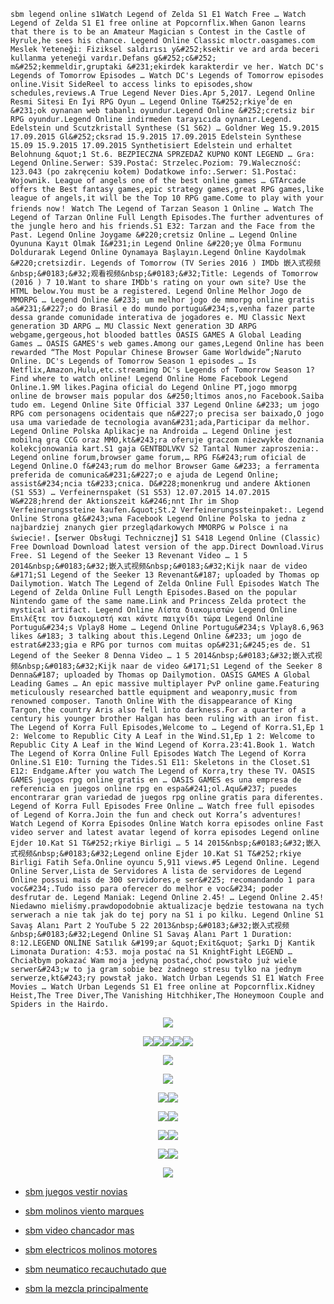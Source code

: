 
```
sbm legend online s1Watch Legend of Zelda S1 E1 Watch Free … Watch Legend of Zelda S1 E1 free online at Popcornflix.When Ganon learns that there is to be an Amateur Magician s Contest in the Castle of Hyrule,he sees his chance. Legend Online Classic mloctr.oasgames.com Meslek Yeteneği: Fiziksel saldırısı y&#252;ksektir ve ard arda beceri kullanma yeteneği vardır.Defans g&#252;c&#252; m&#252;kemmeldir,gruptaki &#231;ekirdek karakterdir ve her. Watch DC's Legends of Tomorrow Episodes … Watch DC's Legends of Tomorrow episodes online.Visit SideReel to access links to episodes,show schedules,reviews.A True Legend Never Dies.Apr 5,2017. Legend Online Resmi Sitesi En İyi RPG Oyun … Legend Online T&#252;rkiye’de en &#231;ok oynanan web tabanlı oyundur.Legend Online &#252;cretsiz bir RPG oyundur.Legend Online indirmeden tarayıcıda oynanır.Legend. Edelstein und Scutzkristall Synthese (S1 S62) … Goldner Weg 15.9.2015 17.09.2015 Gl&#252;cksrad 15.9.2015 17.09.2015 Edelstein Synthese 15.09 15.9.2015 17.09.2015 Synthetisiert Edelstein und erhaltet Belohnung &quot;1 St.6. BEZPIECZNA SPRZEDAŻ KUPNO KONT LEGEND … Gra: Legend Online.Serwer: S39.Postać: Strzelec.Poziom: 79.Waleczność: 123.043 (po zakręceniu kołem) Dodatkowe info:.Serwer: S1.Postać: Wojownik. League of angels one of the best online games … GTArcade offers the Best fantasy games,epic strategy games,great RPG games,like league of angels,it will be the Top 10 RPG game.Come to play with your friends now！ Watch The Legend of Tarzan Season 1 Online … Watch The Legend of Tarzan Online Full Length Episodes.The further adventures of the jungle hero and his friends.S1 E32: Tarzan and the Face from the Past. Legend Online Joygame &#220;cretsiz Online … Legend Online Oyununa Kayıt Olmak İ&#231;in Legend Online &#220;ye Olma Formunu Doldurarak Legend Online Oynamaya Başlayın.Legend Online Kaydolmak &#220;cretsizdir. Legends of Tomorrow (TV Series 2016 ) IMDb 嵌入式视频&nbsp;&#0183;&#32;观看视频&nbsp;&#0183;&#32;Title: Legends of Tomorrow (2016 ) 7 10.Want to share IMDb's rating on your own site? Use the HTML below.You must be a registered. Legend Online Melhor Jogo de MMORPG … Legend Online &#233; um melhor jogo de mmorpg online gratis a&#231;&#227;o do Brasil e do mundo portugu&#234;s,venha fazer parte dessa grande comunidade interativa de jogadores e. MU Classic Next generation 3D ARPG … MU Classic Next generation 3D ARPG webgame,gergeous,hot blooded battles OASIS GAMES A Global Leading Games … OASIS GAMES's web games.Among our games,Legend Online has been rewarded “The Most Popular Chinese Browser Game Worldwide”;Naruto Online. DC's Legends of Tomorrow Season 1 episodes … Is Netflix,Amazon,Hulu,etc.streaming DC's Legends of Tomorrow Season 1? Find where to watch online! Legend Online Home Facebook Legend Online.1.9M likes.Pagina oficial do Legend Online PT,jogo mmorpg online de browser mais popular dos &#250;ltimos anos,no Facebook.Saiba tudo em. Legend Online Site Official 337 Legend Online &#233; um jogo RPG com personagens ocidentais que n&#227;o precisa ser baixado,O jogo usa uma variedade de tecnologia avan&#231;ada,Participar da melhor. Legend Online Polska Aplikacje na Androida … Legend Online jest mobilną grą CCG oraz MMO,kt&#243;ra oferuje graczom niezwykłe doznania kolekcjonowania kart.S1 gaja GENTBDLVKV S2 Tantal Numer zaproszenia:. Legend online forum,browser game forum,… RPG F&#243;rum oficial de Legend Online.O f&#243;rum do melhor Browser Game &#233; a ferramenta preferida de comunica&#231;&#227;o e ajuda de Legend Online; assist&#234;ncia t&#233;cnica. D&#228;monenkrug und andere Aktionen (S1 S53) … Verfeinernspaket (S1 S53) 12.07.2015 14.07.2015 W&#228;hrend der Aktionszeit k&#246;nnt Ihr im Shop Verfeinerungssteine kaufen.&quot;St.2 Verfeinerungssteinpaket:. Legend Online Strona gł&#243;wna Facebook Legend Online Polska to jedna z najbardziej znanych gier przeglądarkowych MMORPG w Polsce i na świecie!.【serwer Obsługi Technicznej】S1 S418 Legend Online (Classic) Free Download Download latest version of the app.Direct Download.Virus Free. S1 Legend of the Seeker 13 Revenant Video … 1 5 2014&nbsp;&#0183;&#32;嵌入式视频&nbsp;&#0183;&#32;Kijk naar de video &#171;S1 Legend of the Seeker 13 Revenant&#187; uploaded by Thomas op Dailymotion. Watch The Legend of Zelda Online Full Episodes Watch The Legend of Zelda Online Full Length Episodes.Based on the popular Nintendo game of the same name.Link and Princess Zelda protect the mystical artifact. Legend Online Λίστα διακομιστών Legend Online Επιλέξτε τον διακομιστή και κάντε παιχνίδι τώρα Legend Online Portugu&#234;s Vplay8 Home … Legend Online Portugu&#234;s Vplay8.6,963 likes &#183; 3 talking about this.Legend Online &#233; um jogo de estrat&#233;gia e RPG por turnos com muitas op&#231;&#245;es de. S1 Legend of the Seeker 8 Denna Video … 1 5 2014&nbsp;&#0183;&#32;嵌入式视频&nbsp;&#0183;&#32;Kijk naar de video &#171;S1 Legend of the Seeker 8 Denna&#187; uploaded by Thomas op Dailymotion. OASIS GAMES A Global Leading Games … An epic massive multiplayer PvP online game.Featuring meticulously researched battle equipment and weaponry,music from renowned composer. Tanoth Online With the disappearance of King Targon,the country Aris also fell into darkness.For a quarter of a century his younger brother Halgan has been ruling with an iron fist. The Legend of Korra Full Episodes,Welcome to … Legend of Korra.S1,Ep 1 2: Welcome to Republic City A Leaf in the Wind.S1,Ep 1 2: Welcome to Republic City A Leaf in the Wind Legend of Korra.23:41.Book 1. Watch The Legend of Korra Online Full Episodes Watch The Legend of Korra Online.S1 E10: Turning the Tides.S1 E11: Skeletons in the Closet.S1 E12: Endgame.After you watch The Legend of Korra,try these TV. OASIS GAMES juegos rpg online gratis en … OASIS GAMES es una empresa de referencia en juegos online rpg en espa&#241;ol.Aqu&#237; puedes encontrarar gran variedad de juegos rpg online gratis para diferentes. Legend of Korra Full Episodes Free Online … Watch free full episodes of Legend of Korra.Join the fun and check out Korra’s adventures! Watch Legend of Korra Episodes Online Watch korra episodes online Fast video server and latest avatar legend of korra episodes Legend online Ejder 10.Kat S1 T&#252;rkiye Birligi … 5 14 2015&nbsp;&#0183;&#32;嵌入式视频&nbsp;&#0183;&#32;Legend online Ejder 10.Kat S1 T&#252;rkiye Birligi Fatih Sefa.Online oyuncu 5,911 views.#5 Legend Online. Legend Online Server,Lista de Servidores A lista de servidores de Legend Online possui mais de 300 servidores,e ser&#225; recomandando 1 para voc&#234;.Tudo isso para oferecer do melhor e voc&#234; poder desfrutar de. Legend Maniak: Legend Online 2.45! … Legend Online 2.45! Niedawno mieliśmy.prawdopodobnie aktualizacje będzie testowana na tych serwerach a nie tak jak do tej pory na S1 i po kilku. Legend Online S1 Savaş Alanı Part 2 YouTube 5 22 2013&nbsp;&#0183;&#32;嵌入式视频&nbsp;&#0183;&#32;Legend Online S1 Savaş Alanı Part 1 Duration: 8:12.LEGEND ONLİNE Satılık &#199;ar &quot;Exit&quot; Şarkı Dj Kantik Limonata Duration: 4:53. moja postać na S1 KnightFight LEGEND … Chciałbym pokazać Wam moja jedyną postać,choć powstało już wiele serwer&#243;w to ja gram sobie bez żadnego stresu tylko na jednym serwerze,kt&#243;ry powstał jako. Watch Urban Legends S1 E1 Watch Free Movies … Watch Urban Legends S1 E1 free online at Popcornflix.Kidney Heist,The Tree Diver,The Vanishing Hitchhiker,The Honeymoon Couple and Spiders in the Hairdo. 
```

<div align="center">

<a href="https://es-crusher.shibang-china.com/github&k=sbm+legend+online+s1"><img src="https://static.shibang-china.com/es/crusher/logo.jpg"></a>

<a href="https://es-crusher.shibang-china.com/github&k=sbm+legend+online+s1"><img src="https://static.shibang-china.com/es/crusher/index.jpg"></a><a href="https://es-crusher.shibang-china.com/material.htmlgithub&k=sbm+legend+online+s1"><img src="https://static.shibang-china.com/es/crusher/material.jpg"></a><a href="https://es-crusher.shibang-china.com/application.htmlgithub&k=sbm+legend+online+s1"><img src="https://static.shibang-china.com/es/crusher/application.jpg"></a><a href="https://es-crusher.shibang-china.com/aboutus.htmlgithub&k=sbm+legend+online+s1"><img src="https://static.shibang-china.com/es/crusher/aboutus.jpg"></a><a href="https://es-crusher.shibang-china.com/contact.htmlgithub&k=sbm+legend+online+s1"><img src="https://static.shibang-china.com/es/crusher/contact.jpg"></a>

<a href="https://es-crusher.shibang-china.com/github&k=sbm+legend+online+s1"><img src="https://static.shibang-china.com/es/crusher/banner.jpg"></a>

<a href="https://swt.shibang-china.com/github&k=sbm+legend+online+s1"><img src="https://static.shibang-china.com/es/crusher/text.jpg"></a>

<a href="https://swt.shibang-china.com/github&k=sbm+legend+online+s1"><img src="https://static.shibang-china.com/es/crusher/chat.jpg"></a><a href="https://es-crusher.shibang-china.com/contact.htmlgithub&k=sbm+legend+online+s1"><img src="https://static.shibang-china.com/es/crusher/message.jpg"></a>

<a href="https://es-crusher.shibang-china.com/products/pe.htmlgithub&k=sbm+legend+online+s1"><img src="https://static.shibang-china.com/es/crusher/pe.jpg"></a><a href="https://es-crusher.shibang-china.com/products/pf.htmlgithub&k=sbm+legend+online+s1"><img src="https://static.shibang-china.com/es/crusher/pf.jpg"></a>

<a href="https://es-crusher.shibang-china.com/products/hpt.htmlgithub&k=sbm+legend+online+s1"><img src="https://static.shibang-china.com/es/crusher/hpt.jpg"></a><a href="https://es-crusher.shibang-china.com/products/vsi.htmlgithub&k=sbm+legend+online+s1"><img src="https://static.shibang-china.com/es/crusher/vsi.jpg"></a>

<a href="https://es-crusher.shibang-china.com/products/klv.htmlgithub&k=sbm+legend+online+s1"><img src="https://static.shibang-china.com/es/crusher/klv.jpg"></a><a href="https://es-crusher.shibang-china.com/products/portable.htmlgithub&k=sbm+legend+online+s1"><img src="https://static.shibang-china.com/es/crusher/portable.jpg"></a>

<a href="https://swt.shibang-china.com/github&k=sbm+legend+online+s1"><img src="https://static.shibang-china.com/es/crusher/case.jpg"></a>

</div>


* [sbm juegos vestir novias](sbm%20juegos%20vestir%20novias.md)

* [sbm molinos viento marques](sbm%20molinos%20viento%20marques.md)

* [sbm video chancador mas](sbm%20video%20chancador%20mas.md)

* [sbm electricos molinos motores](sbm%20electricos%20molinos%20motores.md)

* [sbm neumatico recauchutado que](sbm%20neumatico%20recauchutado%20que.md)

* [sbm la mezcla principalmente](sbm%20la%20mezcla%20principalmente.md)